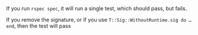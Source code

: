 If you run `rspec spec`, it will run a single test, which should pass, but fails.

If you remove the signature, or if you use `T::Sig::WithoutRuntime.sig do … end`, then the test will pass

